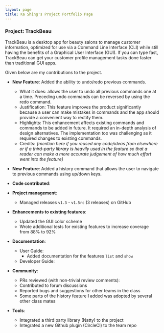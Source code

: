 ```yaml
---
layout: page
title: Ka Shing's Project Portfolio Page
---
```


### Project: TrackBeau

TrackBeau is a desktop app for beauty salons to manage customer information, optimized for use via a Command Line Interface (CLI) while still having the benefits of a Graphical User Interface (GUI). If you can type fast, TrackBeau can get your customer profile management tasks done faster than traditional GUI apps.

Given below are my contributions to the project.

* **New Feature**: Added the ability to undo/redo previous commands.
  * What it does: allows the user to undo all previous commands one at a time. Preceding undo commands can be reversed by using the redo command.
  * Justification: This feature improves the product significantly because a user can make mistakes in commands and the app should provide a convenient way to rectify them.
  * Highlights: This enhancement affects existing commands and commands to be added in future. It required an in-depth analysis of design alternatives. The implementation too was challenging as it required changes to existing commands.
  * Credits: *{mention here if you reused any code/ideas from elsewhere or if a third-party library is heavily used in the feature so that a reader can make a more accurate judgement of how much effort went into the feature}*

* **New Feature**: Added a history command that allows the user to navigate to previous commands using up/down keys.

* **Code contributed**:

* **Project management**:
  * Managed releases `v1.3` - `v1.5rc` (3 releases) on GitHub

* **Enhancements to existing features**:
  * Updated the GUI color scheme
  * Wrote additional tests for existing features to increase coverage from 88% to 92%

* **Documentation**:
  * User Guide:
    * Added documentation for the features `list` and `show`
  * Developer Guide:

* **Community**:
  * PRs reviewed (with non-trivial review comments):
  * Contributed to forum discussions
  * Reported bugs and suggestions for other teams in the class
  * Some parts of the history feature I added was adopted by several other class mates

* **Tools**:
  * Integrated a third party library (Natty) to the project
  * Integrated a new Github plugin (CircleCI) to the team repo
  
